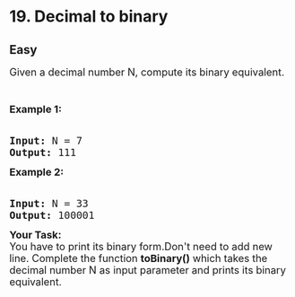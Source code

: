 # 19. Decimal to binary
## Easy 
<div class="problem-statement">
                <p></p><p><span style="font-size:18px">Given a decimal number N, compute its binary equivalent.</span></p>

<p>&nbsp;</p>

<p><strong><span style="font-size:18px">Example 1:</span></strong></p>

<pre><span style="font-size:18px">
<strong>Input:</strong> N = 7
<strong>Output:</strong> 111</span></pre>

<p><strong><span style="font-size:18px">Example 2:</span></strong></p>

<pre><span style="font-size:18px">
<strong>Input:</strong> N = 33
<strong>Output: </strong>100001
</span></pre>

<p><span style="font-size:18px"><strong>Your Task:</strong><br>
You have to print its binary form.Don't need to add new line. Complete the function <strong>toBinary()</strong> which takes the decimal number N as input parameter and prints its binary equivalent.</span></p>
 <p></p>
            </div>